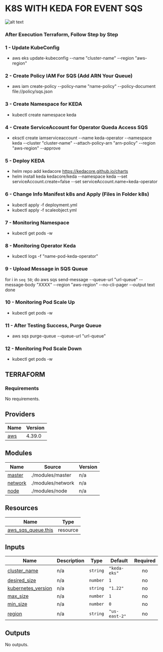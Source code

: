 # K8S WITH KEDA FOR EVENT SQS

![alt text](https://craftech.io/blog/wp-content/uploads/2022/02/keda-sqs.drawio.png)

### After Execution Terraform, Follow Step by Step

### 1 - Update KubeConfig

- aws eks update-kubeconfig --name "cluster-name" --region "aws-region"

### 2 - Create Policy IAM For SQS (Add ARN Your Queue)

- aws iam create-policy --policy-name "name-policy" --policy-document file://policy/sqs.json

### 3 - Create Namespace for KEDA

- kubectl create namespace keda

### 4 - Create ServiceAccount for Operator Queda Access SQS

- eksctl create iamserviceaccount --name keda-operator --namespace keda --cluster "cluster-name" --attach-policy-arn "arn-policy" --region "aws-region" --approve

### 5 - Deploy KEDA

- helm repo add kedacore https://kedacore.github.io/charts
- helm install keda kedacore/keda --namespace keda --set serviceAccount.create=false --set serviceAccount.name=keda-operator

### 6 - Change Info Manifest k8s and Apply (Files in Folder k8s)

- kubectl apply -f deployment.yml
- kubectl apply -f scaleobject.yml

### 7 - Monitoring Namespace

- kubectl get pods -w

### 8 - Monitoring Operator Keda

- kubectl logs -f "name-pod-keda-operator"

### 9 - Upload Message in SQS Queue

for i in `seq 50`; do 
  aws sqs send-message --queue-url "url-queue" --message-body "XXXX" --region "aws-region" --no-cli-pager --output text
done

### 10 - Monitoring Pod Scale Up

- kubectl get pods -w

### 11 - After Testing Success, Purge Queue

- aws sqs purge-queue --queue-url "url-queue"

### 12 - Monitoring Pod Scale Down

- kubectl get pods -w


## TERRAFORM

### Requirements

No requirements.

## Providers

| Name | Version |
|------|---------|
| <a name="provider_aws"></a> [aws](#provider\_aws) | 4.39.0 |

## Modules

| Name | Source | Version |
|------|--------|---------|
| <a name="module_master"></a> [master](#module\_master) | ./modules/master | n/a |
| <a name="module_network"></a> [network](#module\_network) | ./modules/network | n/a |
| <a name="module_node"></a> [node](#module\_node) | ./modules/node | n/a |

## Resources

| Name | Type |
|------|------|
| [aws_sqs_queue.this](https://registry.terraform.io/providers/hashicorp/aws/latest/docs/resources/sqs_queue) | resource |

## Inputs

| Name | Description | Type | Default | Required |
|------|-------------|------|---------|:--------:|
| <a name="input_cluster_name"></a> [cluster\_name](#input\_cluster\_name) | n/a | `string` | `"keda-eks"` | no |
| <a name="input_desired_size"></a> [desired\_size](#input\_desired\_size) | n/a | `number` | `1` | no |
| <a name="input_kubernetes_version"></a> [kubernetes\_version](#input\_kubernetes\_version) | n/a | `string` | `"1.22"` | no |
| <a name="input_max_size"></a> [max\_size](#input\_max\_size) | n/a | `number` | `1` | no |
| <a name="input_min_size"></a> [min\_size](#input\_min\_size) | n/a | `number` | `0` | no |
| <a name="input_region"></a> [region](#input\_region) | n/a | `string` | `"us-east-2"` | no |

## Outputs

No outputs.
